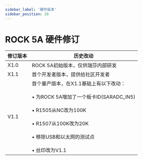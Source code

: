 ```yaml
---
sidebar_label: '硬件版本'
sidebar_position: 20
---
```


# ROCK 5A 硬件修订

| 修订版本 | 历史改动                                                      |
| -------- | ------------------------------------------------------------ |
| X1.0     | ROCK 5A初始版本，仅供瑞莎内部研发 |
| X1.1     | 首个开发者版本，提供给社区开发者 |
| V1.1     | 首个量产版本，在X1.1基础上有以下改动：<br></br>• 为ROCK 5A增加了一个板卡ID(SARADC_IN5)<br></br>• R1505从NC改为100K<br></br>• R1507从100K改为20K<br></br>• 移除USB和以太网的测试点<br></br>• 丝印改为V1.1 |
